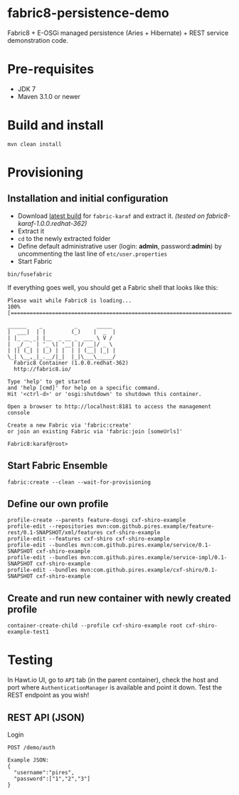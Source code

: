 fabric8-persistence-demo
======================

Fabric8 + E-OSGi managed persistence (Aries + Hibernate) + REST service demonstration code.

# Pre-requisites

* JDK 7
* Maven 3.1.0 or newer

# Build and install

```
mvn clean install
```

# Provisioning

## Installation and initial configuration

* Download [latest build](https://repository.jboss.org/nexus/content/repositories/ea/io/fabric8/fabric8-karaf/) for ```fabric-karaf``` and extract it.
*(tested on fabric8-karaf-1.0.0.redhat-362)*
* Extract it
* ```cd``` to the newly extracted folder
* Define default administrative user (login: **admin**, password:**admin**) by uncommenting the last line of ```etc/user.properties```
* Start Fabric
```no-highlight
bin/fusefabric
```

If everything goes well, you should get a Fabric shell that looks like this:

```
Please wait while Fabric8 is loading...
100% [========================================================================]

______    _          _      _____
|  ___|  | |        (_)    |  _  |
| |_ __ _| |__  _ __ _  ___ \ V /
|  _/ _` | '_ \| '__| |/ __|/ _ \
| || (_| | |_) | |  | | (__| |_| |
\_| \__,_|_.__/|_|  |_|\___\_____/
  Fabric8 Container (1.0.0.redhat-362)
  http://fabric8.io/

Type 'help' to get started
and 'help [cmd]' for help on a specific command.
Hit '<ctrl-d>' or 'osgi:shutdown' to shutdown this container.

Open a browser to http://localhost:8181 to access the management console

Create a new Fabric via 'fabric:create'
or join an existing Fabric via 'fabric:join [someUrls]'

Fabric8:karaf@root>
```

## Start Fabric Ensemble
```
fabric:create --clean --wait-for-provisioning
```

## Define our own profile
```
profile-create --parents feature-dosgi cxf-shiro-example
profile-edit --repositories mvn:com.github.pires.example/feature-rest/0.1-SNAPSHOT/xml/features cxf-shiro-example
profile-edit --features cxf-shiro cxf-shiro-example
profile-edit --bundles mvn:com.github.pires.example/service/0.1-SNAPSHOT cxf-shiro-example
profile-edit --bundles mvn:com.github.pires.example/service-impl/0.1-SNAPSHOT cxf-shiro-example
profile-edit --bundles mvn:com.github.pires.example/cxf-shiro/0.1-SNAPSHOT cxf-shiro-example
```

## Create and run new container with newly created profile

```
container-create-child --profile cxf-shiro-example root cxf-shiro-example-test1
```

# Testing

In Hawt.io UI, go to ```API``` tab (in the parent container), check the host and port where ```AuthenticationManager``` is available and point it down. Test the REST endpoint as you wish!

## REST API (JSON)

Login
```
POST /demo/auth

Example JSON:
{
  "username":"pires",
  "password":["1","2","3"]
}
```